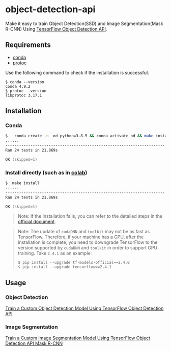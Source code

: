 # object-detection-api

Make it easy to train Object Detection(SSD) and Image Segmentation(Mask R-CNN) Using [TensorFlow Object Detection API](https://github.com/tensorflow/models/tree/master/research/object_detection).

## Requirements

- [conda](https://docs.conda.io/en/latest/miniconda.html)
- [protoc](https://github.com/protocolbuffers/protobuf)

Use the following command to check if the installation is successful.

```shell
$ conda --version
conda 4.9.2
$ protoc --version
libprotoc 3.17.1
```

## Installation

### Conda

```zsh
$ 	conda create -n  od python=3.8.5 && conda activate od && make install
......
----------------------------------------------------------------------
Ran 24 tests in 21.869s

OK (skipped=1)
```

### Install directly (such as in [colab](https://colab.research.google.com/))

```zsh
$  make install
......
----------------------------------------------------------------------
Ran 24 tests in 21.869s

OK (skipped=1)
```

> Note: If the installation fails, you can refer to the detailed steps in the [official document](https://github.com/tensorflow/models/blob/master/research/object_detection/g3doc/tf2.md).

> Note: The update of `cudaDNN` and `toolkit` may not be as fast as TensorFlow. Therefore, if your machine has a GPU, after the installation is complete, you need to downgrade TensorFlow to the version supported by `cudaDNN` and `toolkit` in order to support GPU training. Take `2.4.1` as an example:
>
> ```shell
> $ pip install --upgrade tf-models-official==2.4.0
> $ pip install --upgrade tensorflow==2.4.1
> ```

## Usage

### Object Detection

[Train a Custom Object Detection Model Using TensorFlow Object Detection API](https://makeoptim.com/en/deep-learning/yiai-object-detection)

### Image Segmentation

[Train a Custom Image Segmentation Model Using TensorFlow Object Detection API Mask R-CNN](https://makeoptim.com/en/deep-learning/yiai-image-segmentation)
